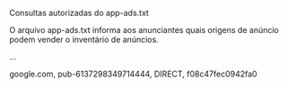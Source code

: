 Consultas autorizadas do app-ads.txt

O arquivo app-ads.txt informa aos anunciantes quais origens de anúncio podem vender o inventário de anúncios. 

...

google.com, pub-6137298349714444, DIRECT, f08c47fec0942fa0
